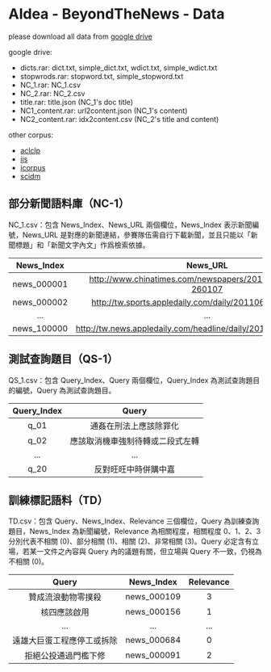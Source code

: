 # AIdea - BeyondTheNews - Data

please download all data from [google drive](https://drive.google.com/open?id=18dAtXYPi02UxMhyUkZoG-VafFUdyX793)

google drive:
   - dicts.rar: dict.txt, simple_dict.txt, wdict.txt, simple_wdict.txt
   - stopwrods.rar: stopword.txt, simple_stopword.txt
   - NC_1.rar: NC_1.csv
   - NC_2.rar: NC_2.csv
   - title.rar: title.json (NC_1's doc title)
   - NC1_content.rar: url2content.json (NC_1's content)
   - NC2_content.rar: idx2content.csv (NC_2's title and content)

other corpus:
  - [aclclp](http://www.aclclp.org.tw/member/corp_c.php)
  - [iis](http://asbc.iis.sinica.edu.tw/)
  - [icorpus](http://asbc.iis.sinica.edu.tw/)
  - [scidm](https://scidm.nchc.org.tw/dataset/nchc_2019_te_02)

## 部分新聞語料庫（NC-1）

NC_1.csv：包含 News_Index、News_URL 兩個欄位，News_Index 表示新聞編號，News_URL 是對應的新聞連結，參賽隊伍需自行下載新聞，並且只能以「新聞標題」和「新聞文字內文」作爲檢索依據。

| News_Index|News_URL |
| :---: | :---: |
| news_000001| http://www.chinatimes.com/newspapers/20150108001507-260107 |
| news_000002| http://tw.sports.appledaily.com/daily/20110623/33479530/ |
| ... | ... |
| news_100000 | http://tw.news.appledaily.com/headline/daily/20160311/37103743/ |

## 測試查詢題目（QS-1）

QS_1.csv：包含 Query_Index、Query 兩個欄位，Query_Index 為測試查詢題目的編號，Query 為測試查詢題目。

| Query_Index | Query |
| :---: | :---: |
| q_01 | 通姦在刑法上應該除罪化 |
| q_02 | 應該取消機車強制待轉或二段式左轉 |
| ... | ... |
| q_20 | 反對旺旺中時併購中嘉 |

## 訓練標記語料（TD）

TD.csv：包含 Query、News_Index、Relevance 三個欄位，Query 為訓練查詢題目，News_Index 為新聞編號，Relevance 為相關程度，相關程度 0、1、2、3 分別代表不相關 (0)、部分相關 (1)、相關 (2)、非常相關 (3)。Query 必定含有立場，若某一文件之內容與 Query 內的議題有關，但立場與 Query 不一致，仍視為不相關 (0)。

|Query | News_Index | Relevance |
| :---: | :---: | :---: |
|贊成流浪動物零撲殺 | news_000109 | 3 |
|核四應該啟用 | news_000156 | 1 |
|... | ... | ... |
|遠雄大巨蛋工程應停工或拆除 | news_000684 | 0 |
|拒絕公投通過門檻下修 | news_000091 | 2 |
